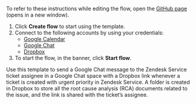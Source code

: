 To refer to these instructions while editing the flow, open the [GitHub page](https://github.com/ot4i/app-connect-templates/tree/master/resources/markdown/Send%20a%20Google%20Chat%20message%20to%20the%20Zendesk%20Service%20ticket%20assignee%20with%20a%20Dropbox%20link%20for%20tickets%20with%20urgent%20priority_instructions.md) (opens in a new window).

1. Click **Create flow** to start using the template.
2. Connect to the following accounts by using your credentials:
   - [Google Calendar](https://www.ibm.com/docs/en/app-connect/containers_cd?topic=apps-google-calendar) 
   - [Google Chat](https://www.ibm.com/docs/en/app-connect/containers_cd?topic=apps-googlechat)
   - [Dropbox](https://www.ibm.com/docs/en/app-connect/containers_cd?topic=apps-dropbox)
3. To start the flow, in the banner, click **Start flow**.


Use this template to send a Google Chat message to the Zendesk Service ticket assignee in a Google Chat space with a Dropbox link whenever a ticket is created with urgent priority in Zendesk Service. A folder is created in Dropbox to store all the root cause analysis (RCA) documents related to the issue, and the link is shared with the ticket’s assignee.